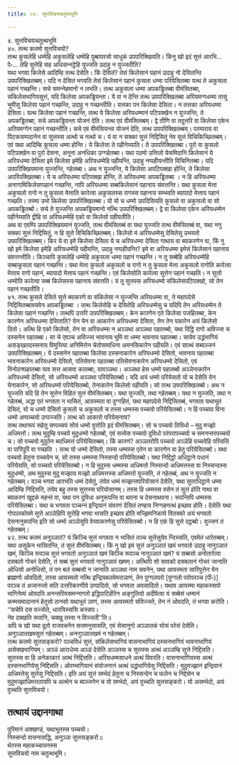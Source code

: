 ```yaml
---
title: ०४. सुत्तविचयचतुत्थभूमि

---
```

४. सुत्तविचयचतुत्थभूमि  
४०. तत्थ कतमो सुत्तविचयो?  
तत्थ कुसलेहि धम्मेहि अकुसलेहि धम्मेहि पुब्बापरसो साधुकं उपपरिक्खियति। किंनु खो इदं सुत्तं आरभि…पे॰… तेहि सुत्तेहि सह अधिसन्‍नट्ठेहि युज्‍जति उदाहु न युज्‍जतीति?  
यथा भगवा किलेसे आदिम्हि तत्थ देसेति। किं देसितं? तेसं किलेसानं पहानं उदाहु नो देसितन्ति उपपरिक्खितब्बम्। यदि न देसितं भगवति तेसं किलेसानं पहानं कुसला धम्मा परियेसितब्बा यत्थ ते अकुसला पहानं गच्छन्ति। सचे समन्‍नेहमानो न लभति। तत्थ अकुसला धम्मा अपकड्ढितब्बा वीमंसितब्बा, संकिलेसभागियसुत्तं, यदि किलेसा अपकड्ढियन्ता। ये वा न देन्ति तत्थ उपपरिक्खितब्बा अरियमग्गधम्मा तासु भूमीसु किलेसा पहानं गच्छन्ति, उदाहु न गच्छन्तीति। यत्तका पन किलेसा देसिता। न तत्तका अरियधम्मा देसिता। यत्थ किलेसा पहानं गच्छन्ति, तत्थ ये किलेसा अरियधम्मानं पटिपक्खेन न युज्‍जन्ति, ते अपकड्ढितब्बा, सचे अपकड्ढियन्ता योजनं देति। तत्थ एवं वीमंसितब्बम्। द्वे तीणि वा तदुत्तरि वा किलेसा एकेन अरियमग्गेन पहानं गच्छन्तीति। सचे एवं वीमंसियन्ता योजनं देति, तत्थ उपपरिक्खितब्बम्। परम्पराय वा पिटकसम्पदानेन वा सुत्तस्स अत्थो च नत्थो च। यं वा न सक्‍का सुत्तं निद्दिसितुं नेव सुत्तं विचिकिच्छितब्बम्। एवं यथा आदिम्हि कुसला धम्मा होन्ति। ये किलेसा ते पहीनेय्याति। ते उपपरिक्खितब्बा। पुरो वा कुसलो पटिपक्खेन वा पुरो देसना, अनूना अनधिका उग्गहेतब्बा। यथा पठमो उत्तिलो येसमिदानि किलेसानं ये अरियधम्मा देसिता इमे किलेसा इमेहि अरियधम्मेहि पहीयन्ति, उदाहु नप्पहीयन्तीति विचिनितब्बा। यदि उपपरिक्खियमाना युज्‍जन्ति, गहेतब्बा। अथ न युज्‍जन्ति, ये किलेसा अपटिपक्खा होन्ति, ते किलेसा अपरिपक्खितब्बा। ये च अरियधम्मा पटिपक्खा होन्ति, ते अरियधम्मा अपकड्ढितब्बा । न हि अरियधम्मा अनागामिकिलेसप्पहानं गच्छन्ति, नापि अरियधम्मा सब्बकिलेसानं पहानाय संवत्तन्ति। यथा कुसला मेत्ता अकुसलो रागो न तु कुसला मेत्ताति कारेत्वा अकुसलस्स रागस्स पहानाय सम्भवति ब्यापादो मेत्ताय पहानं गच्छति। तस्मा उभो किलेसा उपपरिक्खितब्बा। यो यो च धम्मो उपदिसियति कुसलो वा अकुसलो वा सो अपकड्ढितब्बो। सचे ते युज्‍जन्ति अपकड्ढियमानो नत्थि उपपरिक्खितब्बम्। द्वे वा किलेसा एकेन अरियधम्मेन पहीनेय्याति द्वीहि वा अरियधम्मेहि एको वा किलेसो पहीयतीति।  
अथ वा एवम्पि उपपरिक्खियमानं युज्‍जति, तत्थ वीमंसितब्बं वा यथा युज्‍जति तत्थ वीमंसितब्बं वा, यथा ननु सक्‍का सुत्तं निद्दिसितुं, न हि सुत्ते विचिकिच्छितब्बम्। किलेसो मं अरियधम्मेसु देसितेसु उभयतो उपपरिक्खितब्बम्। किर ये वा इमे किलेसा देसिता ये च अरियधम्मा देसिता गाथाय वा ब्याकरणेन वा, किं नु खो इमे किलेसा इमेहि अरियधम्मेहि पहीयन्ति, उदाहु नप्पहीयन्ति? इमे वा अरियधम्मा इमेसं किलेसानं पहानाय संवत्तन्तीति। किञ्‍चापि कुसलेहि धम्मेहि अकुसला धम्मा पहानं गच्छन्ति। न तु सब्बेहि अरियधम्मेहि सब्बाकुसला पहानं गच्छन्ति। यथा मेत्ता कुसलो अकुसलो च रागो न तु कुसला मेत्ता अकुसलो रागोति कारेत्वा मेत्ताय रागो पहानं, ब्यापादो मेत्ताय पहानं गच्छन्ति। एवं किलेसोति कारेत्वा सुत्तेन पहानं गच्छति। न सुत्तो धम्मोति कारेत्वा सब्बं किलेसस्स पहानाय संवत्तति। यं तु सुत्तस्स अरियधम्मो संकिलेसपटिपक्खो, सो तेन पहानं गच्छतीति।  
४१. तत्थ कुसले देसिते सुत्ते ब्याकरणे वा संकिलेसा न युज्‍जन्ति अरियधम्मा वा, ते महापदेसे निद्दिसितब्बावयवेन अपकड्ढितब्बा । तत्थ किलेसेहि च देसितेहि अरियधम्मेसु च यदिपि तेन अरियधम्मेन ते किलेसा पहानं गच्छन्ति। तत्थपि उत्तरि उपपरिक्खितब्बम्। केन कारणेन एते किलेसा पजहितब्बा, केन कारणेन अरियधम्मा देसिताति? येन येन वा आकारेन अरियधम्मा देसिता, तेन तेन पकारेन अयं किलेसो ठितो। अत्थि हि एको किलेसो, तेन वा अरियधम्मा न अञ्‍ञथा अञ्‍ञथा पहातब्बो, यथा दिट्ठि रागो अविज्‍जा च दस्सनेन पहातब्बा। सा चे एवञ्‍च अविज्‍जा भावनाय भूमि वा धम्मा भावनाय पहातब्बा। सायेव उद्धंभागियं असङ्खतदस्सनाय विमुत्तिया अनिमित्तेन चेतोसमाधिना अमनसिकारेन पहीयति। एवं सात्थं सब्यञ्‍जनं उपपरिक्खितब्बम्। ये दस्सनेन पहातब्बा किलेसा दस्सनाकारेन अरियधम्मो देसितो, भावनाय पहातब्बा भावनाकारेन अरियधम्मो देसितो, पतिसेवना पहातब्बा पतिसेवनाकारेन अरियधम्मो देसितो, एवं विनोदनपहातब्बा याव सत्त आसवा कातब्बा, यावञ्‍ञथा। अञ्‍ञथा हेस धम्मो पहातब्बो अञ्‍ञेनाकारेन अरियधम्मो देसितो, सो अरियधम्मो अञ्‍ञथा परियेसितब्बो। यदि अयं धम्मो परियेसतो यो च देसेति येन येनाकारेन, सो अरियधम्मो परियेसितब्बो, तेनाकारेन किलेसो पहीयति। सो तत्थ उपपरिक्खितब्बो। अथ न युज्‍जति यदि हि तेन सुत्तेन विहितं सुत्तं वीमंसितब्बम्। यथा युज्‍जति, तथा गहेतब्बम्। यथा न युज्‍जति, तथा न गहेतब्बं, अद्धा एतं भगवता न भासितं, आयस्मता वा दुग्गहितं, यथा महापदेसे निद्दिसितब्बं, भगवता यथाभूतं देसितं, यो च धम्मो देसितो कुसलो च अकुसलो च तस्स धम्मस्स पच्‍चयो परियेसितब्बो। न हि पच्‍चया विना धम्मो अप्पच्‍चयो उप्पज्‍जति। तत्थ को आकारो परियेसनाय?  
तत्थ तथारूपं सहेतु सप्पच्‍चयं सोयं धम्मो वुत्तोति इदं वीमंसितब्बम्। सो च पच्‍चयो तिविधो – मुदु मज्झो अधिमत्तो। तत्थ मुदुम्हि पच्‍चये मुदुधम्मो गहेतब्बो, एवं सत्येस पच्‍चयो दुविधो परंपरापच्‍चयो च समनन्तरपच्‍चयो च। सो पच्‍चयो मुदुतेन ब्याधिमत्तं परियेसितब्बम्। किं कारणं? अञ्‍ञतरोपि पच्‍चयो अञ्‍ञेहि पच्‍चयेहि परियत्तिं वा पारिपूरिं वा गच्छति । तत्थ यो धम्मो देसितो, तस्स धम्मस्स एतेन वा कारणेन वा हेतु परियेसितब्बो। यथा पच्‍चयो हेतुना पच्‍चयेन च, सो तस्स धम्मस्स निस्सन्दो परियेसितब्बो। यथा निद्दिट्ठो अधिट्ठाने पधानं परियेसति, सो पच्‍चयो परियेसितब्बो। न हि मुदुस्स धम्मस्स अधिमत्तो निस्सन्दो अधिमत्तस्स वा निस्सन्दस्स मुदुधम्मो, अथ मुदुस्स मुदु मज्झाय मज्झो अधिमत्तस्स अधिमत्तो युज्‍जति, तं गहेतब्बं, अथ न युज्‍जति न गहेतब्बम्। यञ्‍च भगवा आरभति धम्मं देसेतुं, तंयेव धम्मं मज्झन्तपरियोसानं देसेति, यथा सुत्ताधिट्ठाने धम्मा आदिम्हि निद्दिसति, तंयेव बहु तस्स सुत्तस्स परियोसानम्। तस्स हि धम्मस्स वसेन तं सुत्तं होति गाथा वा ब्याकरणं खुद्दकं महन्तं वा, यथा पन दुविधा अनुरूपन्ति वा थपना च देसनाथपना। रूपन्तिपि धम्मस्स परियेसितब्बा। यथा च भगवता पञ्‍चन्‍नं इन्द्रियानं संवरणं देसितं तण्हाय निग्गहणत्थं इच्छाव होति। देसेति यथा गोपालकोपमे सुत्ते अञ्‍ञेहिपि सुत्तेहि भगवा भासति इच्छाव होति मज्झिमनिकाये वितक्‍को अयं भगवतो देसनानुरूपन्ति इति सो धम्मो अञ्‍ञेसुपि वेय्याकरणेसु परियेसितब्बो। न हि एकं हि सुत्ते दट्ठब्बो। युज्‍जनं तं गहेतब्बम्।  
४२. तत्थ कतमं अनुञ्‍ञातं? यं किञ्‍चि सुत्तं भगवता न भासितं तञ्‍च सुत्तेसुयेव न्दिस्सति, एवमेतं धारेतब्बम्। यथा असुकेन भासितन्ति, तं सुत्तं वीमंसितब्बम्। किं नु खो इमं सुत्तं अनुञ्‍ञातं खमं भगवतो उदाहु नानुञ्‍ञातं खमं, किञ्‍चि रूपञ्‍च सुत्तं भगवतो अनुञ्‍ञातं खमं किञ्‍चि रूपञ्‍च नानुञ्‍ञातं खमं? यं सब्बसो अनोतारेत्वा दसबलो गोचरं देसेति, तं सब्बं सुत्तं भगवतो नानुञ्‍ञातं खमम्। अत्थिपि सो सावको दसबलानं गोचरं जानाति ओधिसो अनोधिसो, तं पन बलं सब्बसो न जानाति अञ्‍ञथा नाम सवनेन, यथा आयस्मता सारिपुत्तेन येन ब्राह्मणो ओवदितो, तस्स आयस्मतो नत्थि इन्द्रियबलवेमत्तञाणं, तेन पुग्गलपरो [पुग्गलो परोपरञ्‍च (पी॰)] परञ्‍च तं अजानन्तो सति उत्तरिकरणीये उप्पादितो, सो भगवता अपसादितो। यथाव आयस्मा महाकस्सपो भागिनेय्यं ओवदति अनन्तरियसमन्‍नागतो इद्धिपाटिहीरेन अङ्गुलियो अदीपेत्वा यं सब्बेसं धम्मानं कम्मसमादानानं हेतुसो ठानसो यथाभूतं ञाणं, तस्स आयस्मतो संविज्‍जते, तेन नं ओवदति, तं भगवा करोति।  
‘‘सचेपि दस पज्‍जोते, धारयिस्ससि कस्सप।  
नेव दक्खति रूपानि, चक्खु तस्स न विज्‍जती’’ति॥  
अपि च खो यथा दूतो राजवचनेन सत्तमनुसासति, एवं सेसानुगो अञ्‍ञातकं घोसं परेसं देसेति। अनुञ्‍ञातखमसुत्तं गहेतब्बम्। अननुञ्‍ञातखमं न गहेतब्बम्।  
तत्थ कतमो सुत्तसङ्करो? पञ्‍चविधं सुत्तं, संकिलेसभागियं वासनाभागियं दस्सनभागियं भावनाभागियं असेक्खभागियम्। अञ्‍ञं आराधेय्य अञ्‍ञं देसेति अञ्‍ञस्स च सुत्तस्स अत्थं अञ्‍ञम्हि सुत्ते निद्दिसति। सुत्तस्स वा हि अनेकाकारं अत्थं निद्दिसति। अरियधम्मसाधने अत्थं विवरति। वासनाभागियस्स अत्थं दस्सनभागियेसु निद्दिसति। ओरम्भागियानं संयोजनानं अत्थं उद्धंभागियेसु निद्दिसति। मुदुमज्झानं इन्द्रियानं अधिमत्तेसु सुत्तेसु निद्दिसति। इति अयं सुत्तं सम्भेदं हेतुना च निस्सन्देन च फलेन च निद्देसेन च मुदुमज्झाधिमत्ततायपि च अत्थेन च ब्यञ्‍जनेन च यो सम्भेदो, अयं वुच्‍चति सुत्तसङ्करो। यो असम्भेदो, अयं वुच्‍चति सुत्तविचयो।  


## तत्थायं उद्दानगाथा

पुरिमानं अक्खण्डं, यथाभूतस्स पच्‍चयो।  
निस्सन्दो वासनासद्धि, अनुञ्‍ञा सुत्तसङ्करो॥  
थेरस्स महाकच्‍चायनस्स  
सुत्तविचयो नाम चतुत्थभूमि।  
